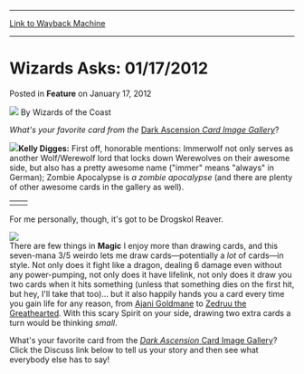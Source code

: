 
---
[Link to Wayback Machine](https://web.archive.org/web/20221006041034/https://magic.wizards.com/en/articles/archive/feature/wizards-asks-01172012-2012-01-17)

[_metadata_:author]:- "Wizards of the Coast"
[_metadata_:description]:- "What's your favorite card from the Dark Ascension Card Image Gallery?Kelly Digges: First off, honorable mentions: Immerwolf not only serves as another Wolf/Werewolf lord that locks down Werewolves on their awesome side, but also has a pretty awesome name (`immer` means `always` in German); Zombie Apocalypse is a zombie apocalypse (and there are plenty of other awesome cards in"
[_metadata_:generator]:- "Drupal 7 (http://drupal.org)"
[_metadata_:publish_date]:- "2012-01-17"
[_metadata_:title]:- "Wizards Asks: 01/17/2012"
[_metadata_:wayback_capture_timestamp]:- "2022-10-06 04:10:34+00:00"
[_metadata_:wayback_raw_url]:- "https://web.archive.org/web/20221006041034id_/https://magic.wizards.com/en/articles/archive/feature/wizards-asks-01172012-2012-01-17"
[_metadata_:wayback_url]:- "https://magic.wizards.com/en/articles/archive/feature/wizards-asks-01172012-2012-01-17"
---


Wizards Asks: 01/17/2012
========================



 Posted in **Feature**
 on January 17, 2012 






![](https://media.magic.wizards.com/styles/auth_small/public/images/person/wizards_author.jpg)
By Wizards of the Coast











*What's your favorite card from the* [Dark Ascension *Card Image Gallery*](http://www.wizards.com/magic/tcg/article.aspx?x=mtg/tcg/darkascension/cig#)?

![](https://media.magic.wizards.com/image_legacy_migration/magic/images/mtgcom/authorpics/authorpic_kellydigges.jpg)**Kelly Digges:** First off, honorable mentions: Immerwolf not only serves as another Wolf/Werewolf lord that locks down Werewolves on their awesome side, but also has a pretty awesome name ("immer" means "always" in German); Zombie Apocalypse is *a zombie apocalypse* (and there are plenty of other awesome cards in the gallery as well).



|  |  |
| --- | --- |
|  |  |

For me personally, though, it's got to be Drogskol Reaver.

![](https://media.magic.wizards.com/image_legacy_migration/images/magic/tcg/products/dka/1ezdg46m9r_en.jpg)  
There are few things in **Magic** I enjoy more than drawing cards, and this seven-mana 3/5 weirdo lets me draw cards—potentially a *lot* of cards—in style. Not only does it fight like a dragon, dealing 6 damage even without any power-pumping, not only does it have lifelink, not only does it draw you two cards when it hits something (unless that something dies on the first hit, but hey, I'll take that too)... but it also happily hands you a card every time you gain life for any reason, from [Ajani Goldmane](https://gatherer.wizards.com/Pages/Card/Details.aspx?name=Ajani+Goldmane) to [Zedruu the Greathearted](https://gatherer.wizards.com/Pages/Card/Details.aspx?name=Zedruu+the+Greathearted). With this scary Spirit on your side, drawing two extra cards a turn would be thinking *small*.

  
What's your favorite card from the [*Dark Ascension* Card Image Gallery](http://www.wizards.com/magic/tcg/article.aspx?x=mtg/tcg/darkascension/cig#)? Click the Discuss link below to tell us your story and then see what everybody else has to say!







